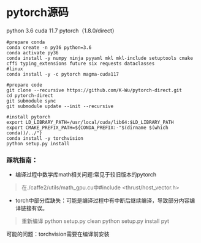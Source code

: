 # pytorch源码
python 3.6
cuda 11.7
pytorch（1.8.0/direct）

```
#prepare conda
conda create -n py36 python=3.6 
conda activate py36
conda install -y numpy ninja pyyaml mkl mkl-include setuptools cmake cffi typing_extensions future six requests dataclasses
#linux
conda install -y -c pytorch magma-cuda117
```

```
#prepare code
git clone --recursive https://github.com/K-Wu/pytorch-direct.git
cd pytorch-direct
git submodule sync
git submodule update --init --recursive
```
```
#install pytorch
export LD_LIBRARY_PATH=/usr/local/cuda/lib64:$LD_LIBRARY_PATH
export CMAKE_PREFIX_PATH=${CONDA_PREFIX:-"$(dirname $(which conda))/../"}
conda install -y torchvision
python setup.py install
```
### 踩坑指南：
- 编译过程中数学库math相关问题:常见于较旧版本的pytorch
>在./caffe2/utils/math_gpu.cu中#include <thrust/host_vector.h>
- torch中部分库缺失：可能是编译过程中有中断后继续编译，导致部分内容编译链接有误。
>重新编译
python setup.py clean
python setup.py install
pyt

可能的问题：torchvision需要在编译前安装